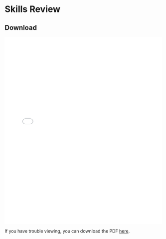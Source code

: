 # Skills Review  

## Download

<embed src="_static/Skills_Review.pdf" width="100%" height="600px" type="application/pdf">

If you have trouble viewing, you can download the PDF [here](_static/Skills_Review.pdf).
